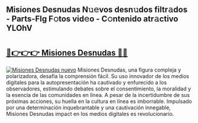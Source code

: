 ## Misiones Desnudas N𝚞𝚎vos desn𝚞dos filtr𝚊dos - Parts-FIg F𝚘tos vid𝚎o - C𝚘ntenido atr𝚊ctivo YLOhV

# <h2><a href="http://mb0r2e.tromn.icu/?c=Misiones+Desnudas">🔗👉👉👉 Misiones Desnudas 🔗🔗</a></h2>

[![Misiones Desnudas nuevo](https://i.imgur.com/pEAQMta.gif)](http://mb0r2e.tromn.icu/?c=Misiones+Desnudas)
Misiones Desnudas, una figura compleja y polarizadora, desafía la comprensión fácil. Su uso innovador de los medios digitales para la autopresentación ha cautivado y enfurecido a los observadores, estimulando debates sobre el consentimiento, la moralidad y la esencia de las comunidades en línea. A pesar de la incertidumbre de sus próximas acciones, su huella en la cultura en línea es imborrable. Impulsado por una determinación inquebrantable y una cautivación innegable, Misiones Desnudas impact en los medios digitales es revolucionario.
